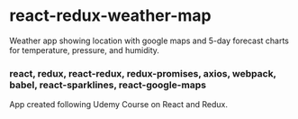 # react-redux-weather-map

Weather app showing location with google maps and 5-day forecast charts for temperature, pressure, and humidity.

### react, redux, react-redux, redux-promises, axios, webpack, babel, react-sparklines, react-google-maps

App created following Udemy Course on React and Redux.
